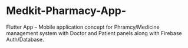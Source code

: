 # Medkit-Pharmacy-App-
Flutter App – Mobile application concept for Phramcy/Medicine management  system with Doctor and Patient panels along with Firebase Auth/Database. 
